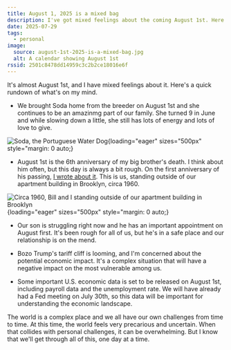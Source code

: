 ```yaml
---
title: August 1, 2025 is a mixed bag
description: I've got mixed feelings about the coming August 1st. Here's why...
date: 2025-07-29
tags:
  - personal
image:
  source: august-1st-2025-is-a-mixed-bag.jpg
  alt: A calendar showing August 1st
rssid: 2501c8478dd14959c3c2b2ce18016e6f
---
```


It's almost August 1st, and I have mixed feelings about it. Here's a quick rundown of what's on my mind.

- We brought Soda home from the breeder on August 1st and she continues to be an amazinmg part of our family. She turned 9 in June and while slowing down a little, she still has lots of energy and lots of love to give.

![Soda, the Portuguese Water Dog](/assets/img/soda.jpg){loading="eager" sizes="500px" style="margin: 0 auto;}

- August 1st is the 6th anniversary of my big brother's death. I think about him often, but this day is always a bit rough. On the first anniversary of his passing, [I wrote about it](/blog/losing-my-brother-to-cancer/). This is us, standing outside of our apartment building in Brooklyn, circa 1960.

![Circa 1960, Bill and I standing outside of our apartment building in Brooklyn](/assets/img/brooklyn-circa-1960.jpg){loading="eager" sizes="500px" style="margin: 0 auto;}

- Our son is struggling right now and he has an important appointment on August first. It's been rough for all of us, but he's in a safe place and our relationship is on the mend.

- Bozo Trump's tariff cliff is looming, and I'm concerned about the potential economic impact. It's a complex situation that will have a negative impact on the most vulnerable among us.

- Some important U.S. economic data is set to be released on August 1st, including payroll data and the unemployment rate. We will have already had a Fed meeting on July 30th, so this data will be important for understanding the economic landscape.

The world is a complex place and we all have our own challenges from time to time. At this time, the world feels very precarious and uncertain. When that collides with personal challenges, it can be overwhelming. But I know that we'll get through all of this, one day at a time.
